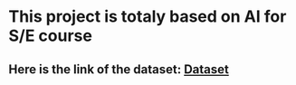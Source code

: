 # This project is totaly based on AI for S/E course
## Here is the link of the dataset: [Dataset](https://drive.google.com/drive/folders/100X2rtYo3oV4Rt9cPjkDi3z2hU9_csr7?usp=sharing)
